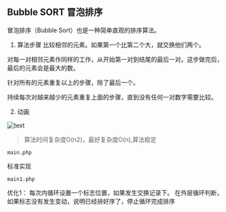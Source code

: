 ## Bubble SORT 冒泡排序
冒泡排序（Bubble Sort）也是一种简单直观的排序算法。

1. 算法步骤
比较相邻的元素。如果第一个比第二个大，就交换他们两个。

对每一对相邻元素作同样的工作，从开始第一对到结尾的最后一对。这步做完后，最后的元素会是最大的数。

针对所有的元素重复以上的步骤，除了最后一个。

持续每次对越来越少的元素重复上面的步骤，直到没有任何一对数字需要比较。

2. 动画

![text](https://www.runoob.com/wp-content/uploads/2019/03/bubbleSort.gif)

> 算法时间复杂度O(n2)，最好复杂度O(n),算法稳定


`main.php`

标准实现

`main1.php`

优化1：
每次内循环设置一个标志位置，如果发生交换记录下。
在外层循环判断，如果标志没有发生变动，说明已经排好序了，停止循环完成排序

